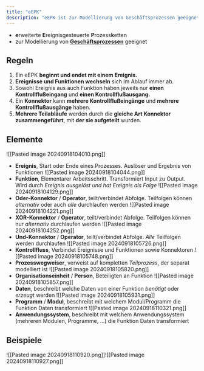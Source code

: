 ```yaml
---
title: "eEPK"
description: "eEPK ist zur Modellierung von Geschäftsprozessen geeignet. Regeln sind Beginn und Ende mit Ereignis, Wechsel von Ereignis und Funktion, Konnektoren. Elemente sind Ereignis, Funktion, Konnektoren, Kontrollfluss, Prozesswegweiser, Organisationseinheit, Daten, Programm, Anwendungssystem."
---
```


- **e**rweiterte **E**reignisgesteuerte **P**rozess**k**etten
- zur Modellierung von **[Geschäftsprozessen](/open-fidup/lerninhalte/geschaeftsprozess)** geeignet

## Regeln
1. Ein eEPK **beginnt und endet mit einem Ereignis.**
2. **Ereignisse und Funktionen wechseln** sich im Ablauf immer ab.
3. Sowohl Ereignis aus auch Funktion haben jeweils nur **einen Kontrollflußeingang** und **einen Kontrollflußausgang.**
4. Ein **Konnektor** kann **mehrere Kontrollflußeingänge** und **mehrere Kontrollflußausgänge** haben.
5. **Mehrere Teilabläufe** werden durch die **gleiche Art Konnektor** **zusammengeführt**, mit **der sie aufgeteilt** wurden.

## Elemente
![[Pasted image 20240918104010.png]]
- **Ereignis**, Start oder Ende eines Prozesses. Auslöser und Ergebnis von Funktionen
![[Pasted image 20240918104044.png]]
- **Funktion**, Elementarer Arbeitsschritt. Transformiert Input zu Output. Wird durch *Ereignis ausgelöst und hat Ereignis als Folge*
![[Pasted image 20240918104129.png]]
- **Oder-Konnektor** / **Operator**, teilt/verbindet Abfolge. Teilfolgen können *alternativ* oder auch *alle* durchlaufen werden
![[Pasted image 20240918104221.png]]
- **XOR-Konnektor** / **Operator**, teilt/verbindet Abfolge. Teilfolgen können nur *alternativ* durchlaufen werden
![[Pasted image 20240918104252.png]]
- **Und-Konnektor** / **Operator**, teilt/verbindet Abfolge. *Alle* Teilfolgen werden durchlaufen 
![[Pasted image 20240918105726.png]]
- **Kontrollfluss**, Verbindet Ereignisse und Funktionen sowie Konnektoren
![[Pasted image 20240918105748.png]]
- **Prozesswegweiser**, verweist auf kompletten *Teilprozess*, der separat modelliert ist
![[Pasted image 20240918105820.png]]
- **Organisationseinheit** / **Person**, Beteiligten an Funktion
![[Pasted image 20240918105857.png]]
- **Daten**, beschreibt welche Daten von einer Funktion *benötigt* oder *erzeugt* werden
![[Pasted image 20240918105931.png]]
- **Programm** / **Modul**, beschreibt mit welchem Modul/Programm die Funktion Daten transformiert
![[Pasted image 20240918110321.png]]
- **Anwendungssystem**, beschreibt mit welchem Anwendungssystem (mehreren Modulen, Programme, ...) die Funktion Daten transformiert

## Beispiele

![[Pasted image 20240918110920.png]]![[Pasted image 20240918110927.png]]